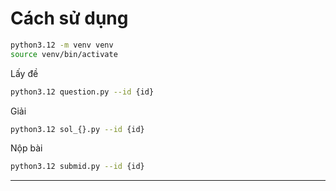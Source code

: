 # Cách sử dụng

```bash
python3.12 -m venv venv
source venv/bin/activate
```
Lấy đề

```bash
python3.12 question.py --id {id}
```

Giải

```bash
python3.12 sol_{}.py --id {id}
```

Nộp bài
```bash
python3.12 submid.py --id {id}
```

----------

